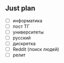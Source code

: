 ## Just plan
- [ ] информатика
- [ ] пост ТГ
- [ ] университеты
- [ ] русский
- [ ] дискретка
- [ ] Reddit (поиск людей)
- [ ] релит
